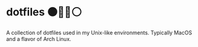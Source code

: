 # dotfiles ⚫️🔴🔵⚪️

A collection of dotfiles used in my Unix-like environments. Typically MacOS and a flavor of Arch Linux.
